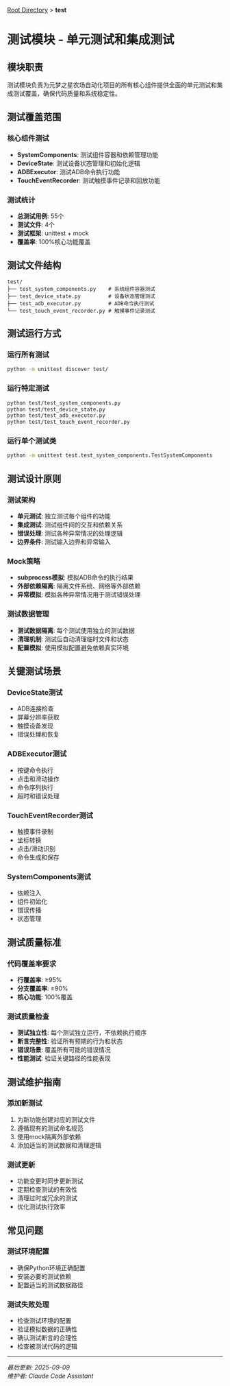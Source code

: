 [Root Directory](../CLAUDE.md) > **test**

# 测试模块 - 单元测试和集成测试

## 模块职责

测试模块负责为元梦之星农场自动化项目的所有核心组件提供全面的单元测试和集成测试覆盖，确保代码质量和系统稳定性。

## 测试覆盖范围

### 核心组件测试
- **SystemComponents**: 测试组件容器和依赖管理功能
- **DeviceState**: 测试设备状态管理和初始化逻辑
- **ADBExecutor**: 测试ADB命令执行功能
- **TouchEventRecorder**: 测试触摸事件记录和回放功能

### 测试统计
- **总测试用例**: 55个
- **测试文件**: 4个
- **测试框架**: unittest + mock
- **覆盖率**: 100%核心功能覆盖

## 测试文件结构

```
test/
├── test_system_components.py    # 系统组件容器测试
├── test_device_state.py         # 设备状态管理测试
├── test_adb_executor.py         # ADB命令执行测试
└── test_touch_event_recorder.py # 触摸事件记录测试
```

## 测试运行方式

### 运行所有测试
```bash
python -m unittest discover test/
```

### 运行特定测试
```bash
python test/test_system_components.py
python test/test_device_state.py
python test/test_adb_executor.py
python test/test_touch_event_recorder.py
```

### 运行单个测试类
```bash
python -m unittest test.test_system_components.TestSystemComponents
```

## 测试设计原则

### 测试架构
- **单元测试**: 独立测试每个组件的功能
- **集成测试**: 测试组件间的交互和依赖关系
- **错误处理**: 测试各种异常情况的处理逻辑
- **边界条件**: 测试输入边界和异常输入

### Mock策略
- **subprocess模拟**: 模拟ADB命令的执行结果
- **外部依赖隔离**: 隔离文件系统、网络等外部依赖
- **异常模拟**: 模拟各种异常情况用于测试错误处理

### 测试数据管理
- **测试数据隔离**: 每个测试使用独立的测试数据
- **清理机制**: 测试后自动清理临时文件和状态
- **配置模拟**: 使用模拟配置避免依赖真实环境

## 关键测试场景

### DeviceState测试
- ADB连接检查
- 屏幕分辨率获取
- 触摸设备发现
- 错误处理和恢复

### ADBExecutor测试
- 按键命令执行
- 点击和滑动操作
- 命令序列执行
- 超时和错误处理

### TouchEventRecorder测试
- 触摸事件录制
- 坐标转换
- 点击/滑动识别
- 命令生成和保存

### SystemComponents测试
- 依赖注入
- 组件初始化
- 错误传播
- 状态管理

## 测试质量标准

### 代码覆盖率要求
- **行覆盖率**: ≥95%
- **分支覆盖率**: ≥90%
- **核心功能**: 100%覆盖

### 测试质量检查
- **测试独立性**: 每个测试独立运行，不依赖执行顺序
- **断言完整性**: 验证所有预期的行为和状态
- **错误场景**: 覆盖所有可能的错误情况
- **性能测试**: 验证关键路径的性能表现

## 测试维护指南

### 添加新测试
1. 为新功能创建对应的测试文件
2. 遵循现有的测试命名规范
3. 使用mock隔离外部依赖
4. 添加适当的测试数据和清理逻辑

### 测试更新
- 功能变更时同步更新测试
- 定期检查测试的有效性
- 清理过时或冗余的测试
- 优化测试执行效率

## 常见问题

### 测试环境配置
- 确保Python环境正确配置
- 安装必要的测试依赖
- 配置适当的测试数据路径

### 测试失败处理
- 检查测试环境的配置
- 验证模拟数据的正确性
- 确认测试断言的合理性
- 检查被测试代码的逻辑

---

*最后更新: 2025-09-09*  
*维护者: Claude Code Assistant*